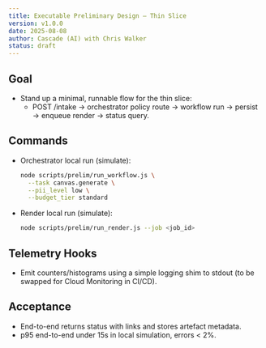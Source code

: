 ```yaml
---
title: Executable Preliminary Design — Thin Slice
version: v1.0.0
date: 2025-08-08
author: Cascade (AI) with Chris Walker
status: draft
---
```


## Goal

- Stand up a minimal, runnable flow for the thin slice:
  - POST /intake → orchestrator policy route → workflow run → persist → enqueue render → status query.

## Commands

- Orchestrator local run (simulate):
  
  ```bash
  node scripts/prelim/run_workflow.js \
    --task canvas.generate \
    --pii_level low \
    --budget_tier standard
  ```

- Render local run (simulate):
  
  ```bash
  node scripts/prelim/run_render.js --job <job_id>
  ```

## Telemetry Hooks

- Emit counters/histograms using a simple logging shim to stdout (to be swapped for Cloud Monitoring in CI/CD).

## Acceptance

- End-to-end returns status with links and stores artefact metadata.
- p95 end-to-end under 15s in local simulation, errors < 2%.
